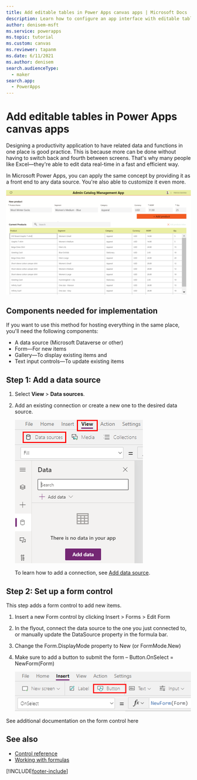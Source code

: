 ```yaml
---
title: Add editable tables in Power Apps canvas apps | Microsoft Docs
description: Learn how to configure an app interface with editable tables that allow you to edit data from the data source directly through the app.
author: denisem-msft
ms.service: powerapps
ms.topic: tutorial
ms.custom: canvas
ms.reviewer: tapanm
ms.date: 6/11/2021
ms.author: denisem
search.audienceType: 
  - maker
search.app: 
  - PowerApps
---
```


# Add editable tables in Power Apps canvas apps

Designing a productivity application to have related data and functions in one place is good practice. This is because more can be done without having to switch back and fourth between screens. That's why many people like Excel&mdash;they're able to edit data real-time in a fast and efficient way.

In Microsoft Power Apps, you can apply the same concept by providing it as a front end to any data source. You're also able to customize it even more.

![Power Apps front end](./media/add-editable-tables/admin-cat-mngmt-app.png "Power Apps front end")

## Components needed for implementation

If you want to use this method for hosting everything in the same place, you'll need the following components:

- A data source (Microsoft Dataverse or other)
- Form&mdash;For new items
- Gallery&mdash;To display existing items and
- Text input controls&mdash;To update existing items

## Step 1: Add a data source

1. Select **View** > **Data sources**.

1. Add an existing connection or create a new one to the desired data source.

   ![Add a data source](./media/add-editable-tables/add-data-source.png "Add a data source or create a new one.")

    To learn how to add a connection, see [Add data source](add-data-connection.md#add-data-source).

## Step 2: Set up a form control

This step adds a form control to add new items.

1. Insert a new Form control by clicking Insert > Forms > Edit Form

1. In the flyout, connect the data source to the one you just connected to, or manually update the DataSource property in the formula bar.

1. Change the Form.DisplayMode property to New (or FormMode.New)

1. Make sure to add a button to submit the form – Button.OnSelect = NewForm(Form)

   ![Add a button formula](./media/add-editable-tables/add-button-formula.png "Add a button formula.")



See additional documentation on the form control here

## See also

- [Control reference](reference-properties.md)
- [Working with formulas](working-with-formulas.md)

[!INCLUDE[footer-include](../../includes/footer-banner.md)]